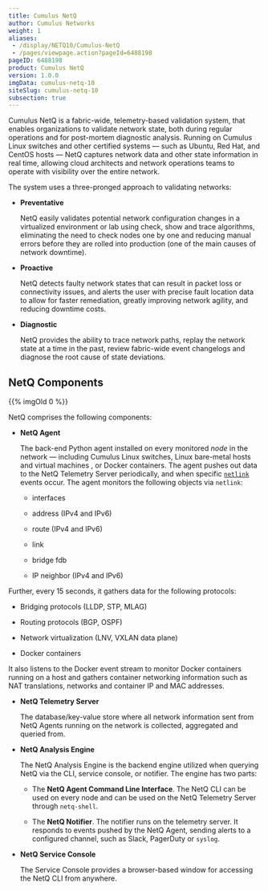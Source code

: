 ```yaml
---
title: Cumulus NetQ
author: Cumulus Networks
weight: 1
aliases:
 - /display/NETQ10/Cumulus-NetQ
 - /pages/viewpage.action?pageId=6488198
pageID: 6488198
product: Cumulus NetQ
version: 1.0.0
imgData: cumulus-netq-10
siteSlug: cumulus-netq-10
subsection: true
---
```

Cumulus NetQ is a fabric-wide, telemetry-based validation system, that
enables organizations to validate network state, both during regular
operations and for post-mortem diagnostic analysis. Running on Cumulus
Linux switches and other certified systems — such as Ubuntu, Red Hat,
and CentOS hosts — NetQ captures network data and other state
information in real time, allowing cloud architects and network
operations teams to operate with visibility over the entire network.

The system uses a three-pronged approach to validating networks:

  - **Preventative**
    
    NetQ easily validates potential network configuration changes in a
    virtualized environment or lab using check, show and trace
    algorithms, eliminating the need to check nodes one by one and
    reducing manual errors before they are rolled into production (one
    of the main causes of network downtime).

  - **Proactive**
    
    NetQ detects faulty network states that can result in packet loss or
    connectivity issues, and alerts the user with precise fault location
    data to allow for faster remediation, greatly improving network
    agility, and reducing downtime costs.

  - **Diagnostic**
    
    NetQ provides the ability to trace network paths, replay the network
    state at a time in the past, review fabric-wide event changelogs and
    diagnose the root cause of state deviations.

## <span>NetQ Components</span>

{{% imgOld 0 %}}

NetQ comprises the following components:

  - **NetQ Agent**
    
    The back-end Python agent installed on every monitored *node* in the
    network — including Cumulus Linux switches, Linux bare-metal hosts
    and virtual machines , or Docker containers. The agent pushes out
    data to the NetQ Telemetry Server periodically, and when specific
    [`netlink`](https://wiki.linuxfoundation.org/networking/netlink)
    events occur. The agent monitors the following objects via
    `netlink`:
    
      - interfaces
    
      - address (IPv4 and IPv6)
    
      - route (IPv4 and IPv6)
    
      - link
    
      - bridge fdb
    
      - IP neighbor (IPv4 and IPv6)

Further, every 15 seconds, it gathers data for the following protocols:

  - Bridging protocols (LLDP, STP, MLAG)

  - Routing protocols (BGP, OSPF)

  - Network virtualization (LNV, VXLAN data plane)

  - Docker containers

It also listens to the Docker event stream to monitor Docker containers
running on a host and gathers container networking information such as
NAT translations, networks and container IP and MAC addresses.

  - **NetQ Telemetry Server**
    
    The database/key-value store where all network information sent from
    NetQ Agents running on the network is collected, aggregated and
    queried from.

  - **NetQ Analysis Engine**
    
    The NetQ Analysis Engine is the backend engine utilized when
    querying NetQ via the CLI, service console, or notifier. The engine
    has two parts:
    
      - The **NetQ Agent Command Line Interface**. The NetQ CLI can be
        used on every node and can be used on the NetQ Telemetry Server
        through `netq-shell`.
    
      - The **NetQ Notifier**. The notifier runs on the telemetry
        server. It responds to events pushed by the NetQ Agent, sending
        alerts to a configured channel, such as Slack, PagerDuty or
        `syslog`.

  - **NetQ Service Console**
    
    The Service Console provides a browser-based window for accessing
    the NetQ CLI from anywhere.

<article id="html-search-results" class="ht-content" style="display: none;">

</article>

<footer id="ht-footer">

</footer>

<script src="js/lunr.js"></script>

<script src="js/lunr-extras.js"></script>

<script src="assets/js/scroll-search.js"></script>
